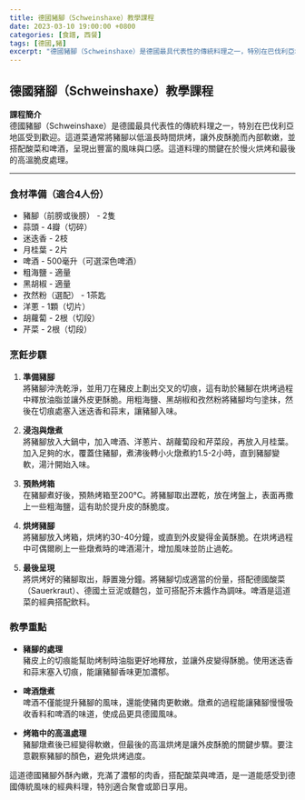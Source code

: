 ```yaml
---
title: 德國豬腳（Schweinshaxe）教學課程
date: 2023-03-10 19:00:00 +0800
categories: [食譜, 西餐]
tags: [德國,豬] 
excerpt: "德國豬腳（Schweinshaxe）是德國最具代表性的傳統料理之一，特別在巴伐利亞地區受到歡迎。這道菜通常將豬腳以低溫長時間烘烤，讓外皮酥脆而內部軟嫩，並搭配酸菜和啤酒，呈現出豐富的風味與口感。這道料理的關鍵在於慢火烘烤和最後的高溫脆皮處理"
---
```


## 德國豬腳（Schweinshaxe）教學課程

**課程簡介**  
德國豬腳（Schweinshaxe）是德國最具代表性的傳統料理之一，特別在巴伐利亞地區受到歡迎。這道菜通常將豬腳以低溫長時間烘烤，讓外皮酥脆而內部軟嫩，並搭配酸菜和啤酒，呈現出豐富的風味與口感。這道料理的關鍵在於慢火烘烤和最後的高溫脆皮處理。

---

### 食材準備（適合4人份）  
- 豬腳（前膀或後膀） - 2隻  
- 蒜頭 - 4瓣（切碎）  
- 迷迭香 - 2枝  
- 月桂葉 - 2片  
- 啤酒 - 500毫升（可選深色啤酒）  
- 粗海鹽 - 適量  
- 黑胡椒 - 適量  
- 孜然粉（選配） - 1茶匙  
- 洋蔥 - 1顆（切片）  
- 胡蘿蔔 - 2根（切段）  
- 芹菜 - 2根（切段）

### 烹飪步驟

1. **準備豬腳**  
   將豬腳沖洗乾淨，並用刀在豬皮上劃出交叉的切痕，這有助於豬腳在烘烤過程中釋放油脂並讓外皮更酥脆。用粗海鹽、黑胡椒和孜然粉將豬腳均勻塗抹，然後在切痕處塞入迷迭香和蒜末，讓豬腳入味。

2. **浸泡與燉煮**  
   將豬腳放入大鍋中，加入啤酒、洋蔥片、胡蘿蔔段和芹菜段，再放入月桂葉。加入足夠的水，覆蓋住豬腳，煮沸後轉小火燉煮約1.5-2小時，直到豬腳變軟，湯汁開始入味。

3. **預熱烤箱**  
   在豬腳煮好後，預熱烤箱至200°C。將豬腳取出瀝乾，放在烤盤上，表面再撒上一些粗海鹽，這有助於提升皮的酥脆度。

4. **烘烤豬腳**  
   將豬腳放入烤箱，烘烤約30-40分鐘，或直到外皮變得金黃酥脆。在烘烤過程中可偶爾刷上一些燉煮時的啤酒湯汁，增加風味並防止過乾。

5. **最後呈現**  
   將烘烤好的豬腳取出，靜置幾分鐘。將豬腳切成適當的份量，搭配德國酸菜（Sauerkraut）、德國土豆泥或麵包，並可搭配芥末醬作為調味。啤酒是這道菜的經典搭配飲料。

### 教學重點  
- **豬腳的處理**  
  豬皮上的切痕能幫助烤制時油脂更好地釋放，並讓外皮變得酥脆。使用迷迭香和蒜末塞入切痕，能讓豬腳香味更加濃郁。

- **啤酒燉煮**  
  啤酒不僅能提升豬腳的風味，還能使豬肉更軟嫩。燉煮的過程能讓豬腳慢慢吸收香料和啤酒的味道，使成品更具德國風味。

- **烤箱中的高溫處理**  
  豬腳燉煮後已經變得軟嫩，但最後的高溫烘烤是讓外皮酥脆的關鍵步驟。要注意觀察豬腳的顏色，避免烘烤過度。

這道德國豬腳外酥內嫩，充滿了濃郁的肉香，搭配酸菜與啤酒，是一道能感受到德國傳統風味的經典料理，特別適合聚會或節日享用。
